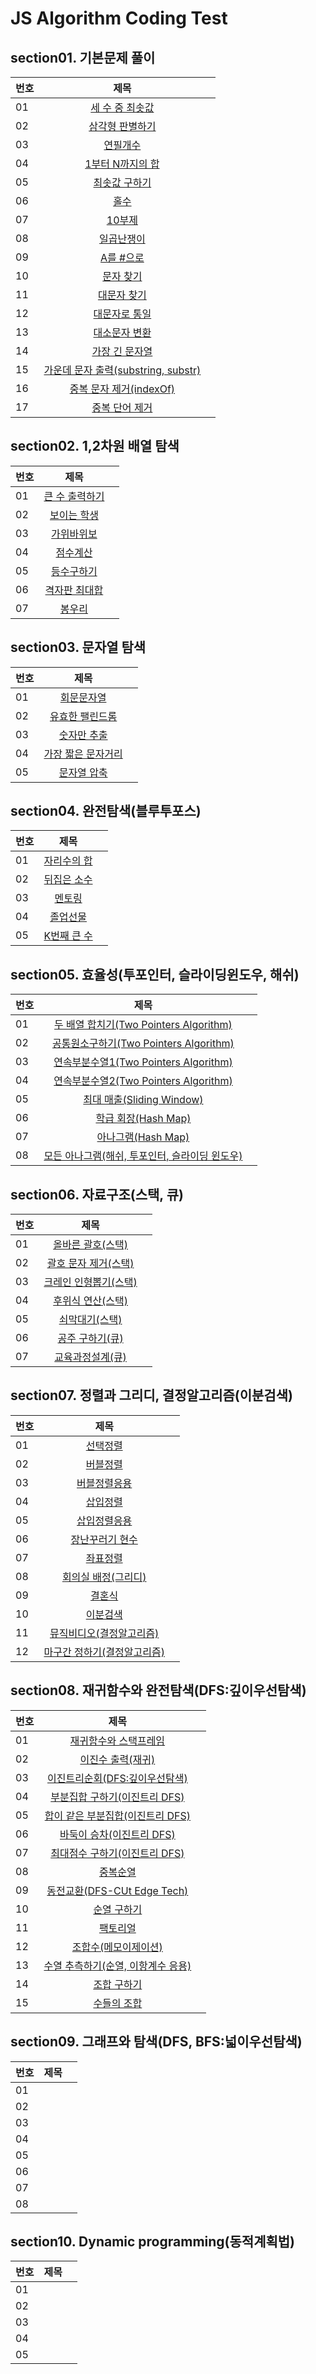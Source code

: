 # JS Algorithm Coding Test

## section01. 기본문제 풀이

| 번호 |                          제목                          |       |
| ---- | :----------------------------------------------------: | --- |
| 01   |           [세 수 중 최솟값](section01/01.js)           |     |
| 02   |           [삼각형 판별하기](section01/02.js)           |     |
| 03   |              [연필개수](section01/03.js)               |     |
| 04   |          [1부터 N까지의 합](section01/04.js)           |     |
| 05   |            [최솟값 구하기](section01/05.js)            |     |
| 06   |                [홀수](section01/06.js)                 |     |
| 07   |               [10부제](section01/07.js)                |     |
| 08   |             [일곱난쟁이](section01/08.js)              |     |
| 09   |              [A를 #으로](section01/09.js)              |     |
| 10   |              [문자 찾기](section01/10.js)              |     |
| 11   |             [대문자 찾기](section01/11.js)             |     |
| 12   |            [대문자로 통일](section01/12.js)            |     |
| 13   |            [대소문자 변환](section01/13.js)            |     |
| 14   |           [가장 긴 문자열](section01/14.js)            |     |
| 15   | [가운데 문자 출력(substring, substr)](section01/15.js) |     |
| 16   |       [중복 문자 제거(indexOf)](section01/16.js)       |     |
| 17   |           [중복 단어 제거](section01/17.js)            |     |

## section02. 1,2차원 배열 탐색

| 번호 |               제목                |       |
| ---- | :-------------------------------: | --- |
| 01   | [큰 수 출력하기](section02/01.js) |     |
| 02   |  [보이는 학생](section02/02.js)   |     |
| 03   |   [가위바위보](section02/03.js)   |     |
| 04   |    [점수계산](section02/04.js)    |     |
| 05   |   [등수구하기](section02/05.js)   |     |
| 06   | [격자판 최대합](section02/06.js)  |     |
| 07   |     [봉우리](section02/07.js)     |     |

## section03. 문자열 탐색

| 번호 |                 제목                  |       |
| ---- | :-----------------------------------: | --- |
| 01   |     [회문문자열](section03/01.js)     |     |
| 02   |  [유효한 팰린드롬](section03/02.js)   |     |
| 03   |    [숫자만 추출](section03/03.js)     |     |
| 04   | [가장 짧은 문자거리](section03/04.js) |     |
| 05   |    [문자열 압축](section03/05.js)     |     |

## section04. 완전탐색(블루투포스)

| 번호 |              제목              |       |
| ---- | :----------------------------: | --- |
| 01   | [자리수의 합](section04/01.js) |     |
| 02   | [뒤집은 소수](section04/02.js) |     |
| 03   |   [멘토링](section04/03.js)    |     |
| 04   |  [졸업선물](section04/04.js)   |     |
| 05   | [K번째 큰 수](section04/05.js) |     |

## section05. 효율성(투포인터, 슬라이딩윈도우, 해쉬)

| 번호 |                               제목                                |    |
| ---- | :---------------------------------------------------------------: | --- |
| 01   |     [두 배열 합치기(Two Pointers Algorithm)](section05/01.js)     |     |
| 02   |     [공통원소구하기(Two Pointers Algorithm)](section05/02.js)     |     |
| 03   |     [연속부분수열1(Two Pointers Algorithm)](section05/03.js)      |     |
| 04   |     [연속부분수열2(Two Pointers Algorithm)](section05/04.js)      |     |
| 05   |           [최대 매출(Sliding Window)](section05/05.js)            |     |
| 06   |              [학급 회장(Hash Map)](section05/06.js)               |     |
| 07   |               [아나그램(Hash Map)](section05/07.js)               |     |
| 08   | [모든 아나그램(해쉬, 투포인터, 슬라이딩 윈도우)](section05/08.js) |     |

## section06. 자료구조(스택, 큐)

| 번호 |                   제목                   |     |
| ---- | :--------------------------------------: | --- |
| 01   |   [올바른 괄호(스택)](section06/01.js)   |     |
| 02   | [괄호 문자 제거(스택)](section06/02.js)  |     |
| 03   | [크레인 인형뽑기(스택)](section06/03.js) |     |
| 04   |   [후위식 연산(스택)](section06/04.js)   |     |
| 05   |    [쇠막대기(스택)](section06/05.js)     |     |
| 06   |    [공주 구하기(큐)](section06/06.js)    |     |
| 07   |   [교육과정설계(큐)](section06/07.js)    |     |

## section07. 정렬과 그리디, 결정알고리즘(이분검색)

| 번호 |                      제목                      |       |
| ---- | :--------------------------------------------: | --- |
| 01   |          [선택정렬](section07/01.js)           |     |
| 02   |          [버블정렬](section07/02.js)           |     |
| 03   |        [버블정렬응용](section07/03.js)         |     |
| 04   |          [삽입정렬](section07/04.js)           |     |
| 05   |        [삽입정렬응용](section07/05.js)         |     |
| 06   |       [장난꾸러기 현수](section07/06.js)       |     |
| 07   |          [좌표정렬](section07/07.js)           |     |
| 08   |     [회의실 배정(그리디)](section07/08.js)     |     |
| 09   |           [결혼식](section07/09.js)            |     |
| 10   |          [이분검색](section07/10.js)           |     |
| 11   |  [뮤직비디오(결정알고리즘)](section07/11.js)   |     |
| 12   | [마구간 정하기(결정알고리즘)](section07/12.js) |     |

## section08. 재귀함수와 완전탐색(DFS:깊이우선탐색)

| 번호 |                         제목                          |        |
| ---- | :---------------------------------------------------: | --- |
| 01   |       [재귀함수와 스택프레임](section08/01.js)        |     |
| 02   |         [이진수 출력(재귀)](section08/02.js)          |     |
| 03   |   [이진트리순회(DFS:깊이우선탐색)](section08/03.js)   |     |
| 04   |   [부분집합 구하기(이진트리 DFS)](section08/04.js)    |     |
| 05   |  [합이 같은 부분집합(이진트리 DFS)](section08/05.js)  |     |
| 06   |     [바둑이 승차(이진트리 DFS)](section08/06.js)      |     |
| 07   |   [최대점수 구하기(이진트리 DFS)](section08/07.js)    |     |
| 08   |              [중복순열](section08/08.js)              |     |
| 09   |    [동전교환(DFS-CUt Edge Tech)](section08/09.js)     |     |
| 10   |            [순열 구하기](section08/10.js)             |     |
| 11   |              [팩토리얼](section08/11.js)              |     |
| 12   |        [조합수(메모이제이션)](section08/12.js)        |     |
| 13   | [수열 추측하기(순열, 이항계수 응용)](section08/13.js) |     |
| 14   |            [조합 구하기](section08/14.js)             |     |
| 15   |            [수들의 조합](section08/15.js)             |     |

## section09. 그래프와 탐색(DFS, BFS:넓이우선탐색)

| 번호 |        제목         |      |
| ---- | :-----------------: | --- |
| 01   | [](section09/01.js) |     |
| 02   | [](section09/02.js) |     |
| 03   | [](section09/03.js) |     |
| 04   | [](section09/04.js) |     |
| 05   | [](section09/05.js) |     |
| 06   | [](section09/06.js) |     |
| 07   | [](section09/07.js) |     |
| 08   | [](section09/08.js) |     |

## section10. Dynamic programming(동적계획법)

| 번호 |        제목         |      |
| ---- | :-----------------: | --- |
| 01   | [](section10/01.js) |     |
| 02   | [](section10/02.js) |     |
| 03   | [](section10/03.js) |     |
| 04   | [](section10/04.js) |     |
| 05   | [](section10/05.js) |     |
